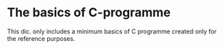 # The basics of C-programme
This dic. only includes a minimum basics of C programme created only for the reference purposes.
